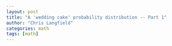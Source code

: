 ```yaml
---
layout: post
title: "A 'wedding cake' probability distribution -- Part 1"
author: "Chris Langfield"
categories: math
tags: [math]
---
```

